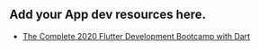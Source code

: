 ## Add your App dev resources here.

- [The Complete 2020 Flutter Development Bootcamp with Dart](https://www.udemy.com/course/flutter-bootcamp-with-dart/)
